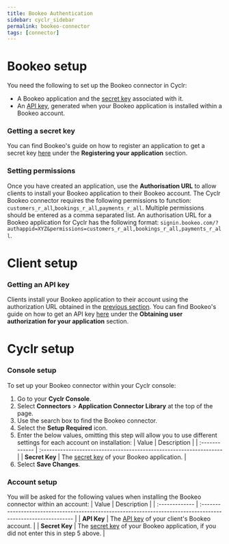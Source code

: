```yaml
---
title: Bookeo Authentication
sidebar: cyclr_sidebar
permalink: bookeo-connector
tags: [connector]
---
```


<a name="bookeo-setup"></a>
# Bookeo setup

You need the following to set up the Bookeo connector in Cyclr:
-   A Bookeo application and the [secret key](#getting-a-secret-key) associated with it.
-   An [API key](#getting-an-api-key), generated when your Bookeo application is installed within a Bookeo account.

<a name="getting-a-secret-key"></a>
### Getting a secret key

You can find Bookeo's guide on how to register an application to get a secret key [here](https://www.bookeo.com/api/setup/) under the **Registering your application** section.

<a name="setting-permissions"></a>
### Setting permissions

Once you have created an application, use the **Authorisation URL** to allow clients to install your Bookeo application to their Bookeo account. The Cyclr Bookeo connector requires the following permissions to function: `customers_r_all`,`bookings_r_all`,`payments_r_all`. Multiple permissions should be entered as a comma separated list. An authorisation URL for a Bookeo application for Cyclr has the following format: `signin.bookeo.com/?authappid=XYZ&permissions=customers_r_all,bookings_r_all,payments_r_all`.

<a name="client-setup"></a>
# Client setup

<a name="getting-an-api-key"></a>
### Getting an API key

Clients install your Bookeo application to their account using the authorization URL obtained in the [previous section](#setting-permissions). You can find Bookeo's guide on how to get an API key [here](https://www.bookeo.com/api/setup/) under the **Obtaining user authorization for your application** section.

<a name="cyclr-setup"></a>
# Cyclr setup

<a name="console-setup"></a>
### Console setup

To set up your Bookeo connector within your Cyclr console:

1. Go to your **Cyclr Console**.
2. Select **Connectors** > **Application Connector Library** at the top of the page.
3. Use the search box to find the Bookeo connector.
4. Select the **Setup Required** icon.
5. Enter the below values, omitting this step will allow you to use different settings for each account on installation:
    | Value          | Description                                                         |
    | :------------- | :------------------------------------------------------------------ |
    | **Secret Key** | The [secret key](#getting-a-secret-key) of your Bookeo application. |
6. Select **Save Changes**.

<a name="account-setup"></a>
### Account setup

You will be asked for the following values when installing the Bookeo connector within an account:
| Value          | Description                                                                                                    |
| :------------- | :------------------------------------------------------------------------------------------------------------- |
| **API Key**    | The [API key](#getting-an-api-key) of your client's Bookeo account.                                            |
| **Secret Key** | The [secret key](#getting-a-secret-key) of your Bookeo application, if you did not enter this in step 5 above. |
